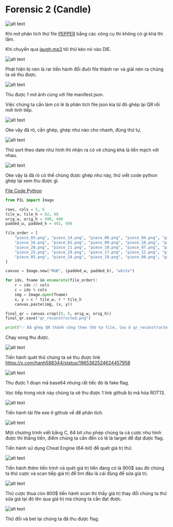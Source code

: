 # Forensic 2 (Candle)

![alt text](Img/image1.png)

Khi mở phân tích thử file [PEPPER](File/PEPPER) bằng các công cụ thì không có gì khả thi lắm.

Khi chuyển qua [laugh.mp3](File/laugh.mp3) tôi thử kéo nó vào DIE.

![alt text](Img/image2.png)

Phát hiện bị nén là rar tiến hành đổi đuôi file thành rar và giải nén ra chúng ta sẽ thu được.

![alt text](Img/image3.png)

Thu được 1 mớ ảnh cùng với file manifest.json.

Việc chúng ta cần làm có lẽ là phân tích file json kia từ đó ghép lại QR rồi mới tính tiếp.

![alt text](Img/image4.png)

Oke vậy đã rõ, cần ghép, ghép như nào cho nhanh, đúng thứ tự.

![alt text](Img/image5.png)

Thử sort theo date như hình thì nhận ra có vẻ chúng khá là liền mạch với nhau.

![alt text](Img/image6.png)

Oke vậy là đã rõ có thể chúng được ghép như này, thử viết code python ghép lại xem thu được gì.

[File Code Python](File/solve.py)

```Python
from PIL import Image

rows, cols = 5, 6
tile_w, tile_h = 82, 98
orig_w, orig_h = 490, 490
padded_w, padded_h = 492, 490

file_order = [
    "piece_03.png", "piece_14.png", "piece_06.png", "piece_04.png", "piece_00.png", "piece_22.png",
    "piece_16.png", "piece_01.png", "piece_09.png", "piece_18.png", "piece_21.png", "piece_26.png",
    "piece_20.png", "piece_11.png", "piece_10.png", "piece_07.png", "piece_13.png", "piece_28.png",
    "piece_25.png", "piece_29.png", "piece_17.png", "piece_12.png", "piece_27.png", "piece_23.png",
    "piece_05.png", "piece_24.png", "piece_19.png", "piece_08.png", "piece_02.png", "piece_15.png"
]

canvas = Image.new("RGB", (padded_w, padded_h), "white")

for idx, fname in enumerate(file_order):
    r = idx // cols
    c = idx % cols
    img = Image.open(fname)
    x, y = c * tile_w, r * tile_h
    canvas.paste(img, (x, y))

final_qr = canvas.crop((0, 0, orig_w, orig_h))
final_qr.save("qr_reconstructed.png")

print("✅ Đã ghép QR thành công theo thứ tự file, lưu ở qr_reconstructed.png")
```

Chạy xong thu được.

![alt text](File/laugh/out_tiles/qr_reconstructed.png)

Tiến hành quét thử chúng ta sẽ thu được link https://x.com/hanh588344/status/1965362524624457958

![alt text](Img/image7.png)

Thu được 1 đoạn mã base64 nhưng rất tiếc đó là fake flag.

Vọc tiếp trong nick này chúng ta sẽ thu được 1 link github bị mã hóa ROT13.

![alt text](Img/image8.png)

Tiến hành tải file exe ở github về để phân tích.

![alt text](Img/image9.png)

Một chương trình viết bằng C, 64 bit cho phép chúng ta cá cược như hình được thì thắng tiền, điểm chúng ta cần đến có lẽ là target để đạt được flag.

Tiến hành sử dụng Cheat Engine (64-bit) để quét giá trị thử.

![alt text](Img/image10.png)

Tiến hành thêm tiến trình và quét giá trị tiền đang có là 900$ sau đó chúng ta thử cược và scan tiếp giá trị để tìm đâu là cái đúng để sửa giá trị.

![alt text](Img/image11.png)

Thử cược thua còn 800$ tiến hành scan thì thấy giá trị thay đổi chúng ta thử sửa giá tại đó lên qua giá trị mà chúng ta cần đạt được.

![alt text](Img/image12.png)

Thử đổi và bet lại chúng ta đã thu được flag.